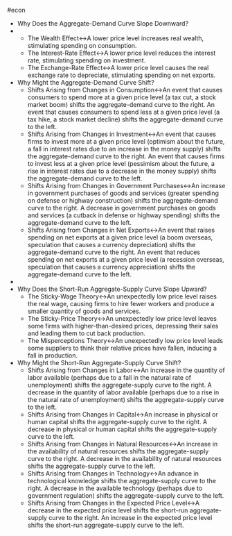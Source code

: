 #econ
- Why Does the Aggregate-Demand Curve Slope Downward?
- 
    - The Wealth Effect↔A lower price level increases real wealth, stimulating spending on consumption.
    - The Interest-Rate Effect↔A lower price level reduces the interest rate, stimulating spending on investment.
    - The Exchange-Rate Effect↔A lower price level causes the real exchange rate to depreciate, stimulating spending on net exports.
- Why Might the Aggregate-Demand Curve Shift?
    - Shifts Arising from Changes in Consumption↔An event that causes consumers to spend more at a given price level (a tax cut, a stock market boom) shifts the aggregate-demand curve to the right. An event that causes consumers to spend less at a given price level (a tax hike, a stock market decline) shifts the aggregate-demand curve to the left.
    - Shifts Arising from Changes in Investment↔An event that causes firms to invest more at a given price level (optimism about the future, a fall in interest rates due to an increase in the money supply) shifts the aggregate-demand curve to the right. An event that causes firms to invest less at a given price level (pessimism about the future, a rise in interest rates due to a decrease in the money supply) shifts the aggregate-demand curve to the left.
    - Shifts Arising from Changes in Government Purchases↔An increase in government purchases of goods and services (greater spending on defense or highway construction) shifts the aggregate-demand curve to the right. A decrease in government purchases on goods and services (a cutback in defense or highway spending) shifts the aggregate-demand curve to the left.
    - Shifts Arising from Changes in Net Exports↔An event that raises spending on net exports at a given price level (a boom overseas, speculation that causes a currency depreciation) shifts the aggregate-demand curve to the right. An event that reduces spending on net exports at a given price level (a recession overseas, speculation that causes a currency appreciation) shifts the aggregate-demand curve to the left.
- 
- Why Does the Short-Run Aggregate-Supply Curve Slope Upward?
    - The Sticky-Wage Theory↔An unexpectedly low price level raises the real wage, causing firms to hire fewer workers and produce a smaller quantity of goods and services.
    - The Sticky-Price Theory↔An unexpectedly low price level leaves some firms with higher-than-desired prices, depressing their sales and leading them to cut back production.
    - The Misperceptions Theory↔An unexpectedly low price level leads some suppliers to think their relative prices have fallen, inducing a fall in production.
- Why Might the Short-Run Aggregate-Supply Curve Shift?
    - Shifts Arising from Changes in Labor↔An increase in the quantity of labor available (perhaps due to a fall in the natural rate of unemployment) shifts the aggregate-supply curve to the right. A decrease in the quantity of labor available (perhaps due to a rise in the natural rate of unemployment) shifts the aggregate-supply curve to the left.
    - Shifts Arising from Changes in Capital↔An increase in physical or human capital shifts the aggregate-supply curve to the right. A decrease in physical or human capital shifts the aggregate-supply curve to the left.
    - Shifts Arising from Changes in Natural Resources↔An increase in the availability of natural resources shifts the aggregate-supply curve to the right. A decrease in the availability of natural resources shifts the aggregate-supply curve to the left.
    - Shifts Arising from Changes in Technology↔An advance in technological knowledge shifts the aggregate-supply curve to the right. A decrease in the available technology (perhaps due to government regulation) shifts the aggregate-supply curve to the left.
    - Shifts Arising from Changes in the Expected Price Level↔A decrease in the expected price level shifts the short-run aggregate-supply curve to the right. An increase in the expected price level shifts the short-run aggregate-supply curve to the left.
